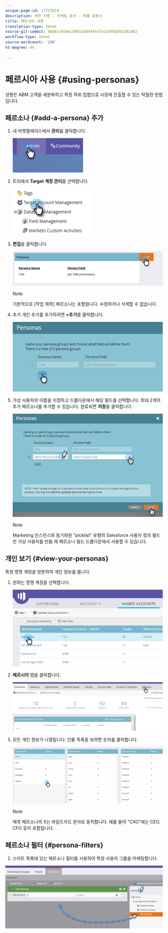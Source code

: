 ```yaml
---
unique-page-id: 17727818
description: 개인 사용 - 마케팅 문서 - 제품 설명서
title: 페르시아 사용
translation-type: tm+mt
source-git-commit: 96d6cc030ecd9d1da844fe27e1c6f62bbd181d62
workflow-type: tm+mt
source-wordcount: '190'
ht-degree: 0%

---
```



# 페르시아 사용 {#using-personas}

성향은 ABM 고객을 세분화하고 특정 하위 집합으로 시장에 진출할 수 있는 탁월한 방법입니다.

## 페르소나 {#add-a-persona} 추가

1. 내 마켓플레이스에서 **관리**&#x200B;를 클릭합니다.

   ![](assets/one.png)

1. 트리에서 **Target 계정 관리**&#x200B;를 선택합니다.

   ![](assets/using-personas-2.png)

1. **편집**&#x200B;을 클릭합니다.

   ![](assets/three.png)

   >[!NOTE]
   >
   >기본적으로 [작업 제목] 페르소나는 포함됩니다. 수정하거나 삭제할 수 없습니다.

1. 추가 개인 추가를 추가하려면 **+추가**&#x200B;를 클릭합니다.

   ![](assets/four.png)

1. 가상 사용자의 이름을 지정하고 드롭다운에서 해당 필드를 선택합니다. 최대 2개의 추가 페르소나를 추가할 수 있습니다. 완료되면 **저장**&#x200B;을 클릭합니다.

   ![](assets/five.png)

   >[!NOTE]
   >
   >Marketing 인스턴스와 동기화된 &quot;picklist&quot; 유형의 Salesforce 사용자 정의 필드만 가상 사용자를 만들 때 페르소나 필드 드롭다운에서 사용할 수 있습니다.

## 개인 보기 {#view-your-personas}

특정 명명 계정을 방문하여 개인 정보를 봅니다.

1. 원하는 명명 계정을 선택합니다.

   ![](assets/one-a.png)

1. **페르시아** 탭을 클릭합니다.

   ![](assets/two-a.png)

1. 모든 개인 정보가 나열됩니다. 인물 목록을 보려면 숫자를 클릭합니다.

   ![](assets/three-a.png)

   >[!NOTE]
   >
   >제목 페르소나의 X는 와일드카드 문자로 동작합니다. 예를 들어 &quot;CXO&quot;에는 CEO, CFO 등이 포함됩니다.

## 페르소나 필터 {#persona-filters}

1. 스마트 목록에 있는 페르소나 필터를 사용하여 특정 사용자 그룹을 마케팅합니다.

![](assets/one-b.png)
